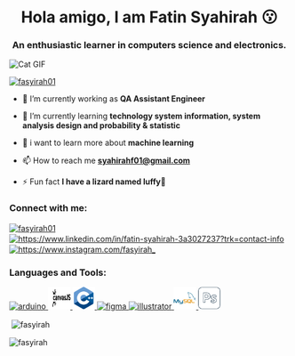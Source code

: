 <h1 align="center">Hola amigo, I am Fatin Syahirah 😗</h1>
<h3 align="center">An enthusiastic learner in computers science and electronics.</h3>

![Cat GIF](https://sarahjadephotography.wordpress.com/wp-content/uploads/2019/03/giphy.gif)

<p align="left"> <a href="https://twitter.com/fasyirah01" target="blank"><img src="https://img.shields.io/twitter/follow/fasyirah01?logo=twitter&style=for-the-badge" alt="fasyirah01" /></a> </p>

- 🫡 I’m currently working as **QA Assistant Engineer**

- 🌱 I’m currently learning **technology system information, system analysis design and probability & statistic**

- 🤝 i want to learn more about **machine learning**

- 📫 How to reach me **syahirahf01@gmail.com**

- ⚡ Fun fact **I have a lizard named luffy🦎**

<h3 align="left">Connect with me:</h3>
<p align="left">
<a href="https://twitter.com/fasyirah01" target="blank"><img align="center" src="https://raw.githubusercontent.com/rahuldkjain/github-profile-readme-generator/master/src/images/icons/Social/twitter.svg" alt="fasyirah01" height="30" width="40" /></a>
<a href="https://linkedin.com/in/https://www.linkedin.com/in/fatin-syahirah-3a3027237?trk=contact-info" target="blank"><img align="center" src="https://raw.githubusercontent.com/rahuldkjain/github-profile-readme-generator/master/src/images/icons/Social/linked-in-alt.svg" alt="https://www.linkedin.com/in/fatin-syahirah-3a3027237?trk=contact-info" height="30" width="40" /></a>
<a href="https://instagram.com/https://www.instagram.com/fasyirah_" target="blank"><img align="center" src="https://raw.githubusercontent.com/rahuldkjain/github-profile-readme-generator/master/src/images/icons/Social/instagram.svg" alt="https://www.instagram.com/fasyirah_" height="30" width="40" /></a>
</p>

<h3 align="left">Languages and Tools:</h3>
<p align="left"> <a href="https://www.arduino.cc/" target="_blank" rel="noreferrer"> <img src="https://cdn.worldvectorlogo.com/logos/arduino-1.svg" alt="arduino" width="40" height="40"/> </a> <a href="https://canvasjs.com" target="_blank" rel="noreferrer"> <img src="https://raw.githubusercontent.com/Hardik0307/Hardik0307/master/assets/canvasjs-charts.svg" alt="canvasjs" width="40" height="40"/> </a> <a href="https://www.w3schools.com/cpp/" target="_blank" rel="noreferrer"> <img src="https://raw.githubusercontent.com/devicons/devicon/master/icons/cplusplus/cplusplus-original.svg" alt="cplusplus" width="40" height="40"/> </a> <a href="https://www.figma.com/" target="_blank" rel="noreferrer"> <img src="https://www.vectorlogo.zone/logos/figma/figma-icon.svg" alt="figma" width="40" height="40"/> </a> <a href="https://www.adobe.com/in/products/illustrator.html" target="_blank" rel="noreferrer"> <img src="https://www.vectorlogo.zone/logos/adobe_illustrator/adobe_illustrator-icon.svg" alt="illustrator" width="40" height="40"/> </a> <a href="https://www.mysql.com/" target="_blank" rel="noreferrer"> <img src="https://raw.githubusercontent.com/devicons/devicon/master/icons/mysql/mysql-original-wordmark.svg" alt="mysql" width="40" height="40"/> </a> <a href="https://www.photoshop.com/en" target="_blank" rel="noreferrer"> <img src="https://raw.githubusercontent.com/devicons/devicon/master/icons/photoshop/photoshop-line.svg" alt="photoshop" width="40" height="40"/> </a> </p>

<p>&nbsp;<img align="center" src="https://github-readme-stats.vercel.app/api?username=fasyirah&show_icons=true&locale=en" alt="fasyirah" /></p>

<p><img align="center" src="https://github-readme-streak-stats.herokuapp.com/?user=fasyirah&" alt="fasyirah" /></p>
